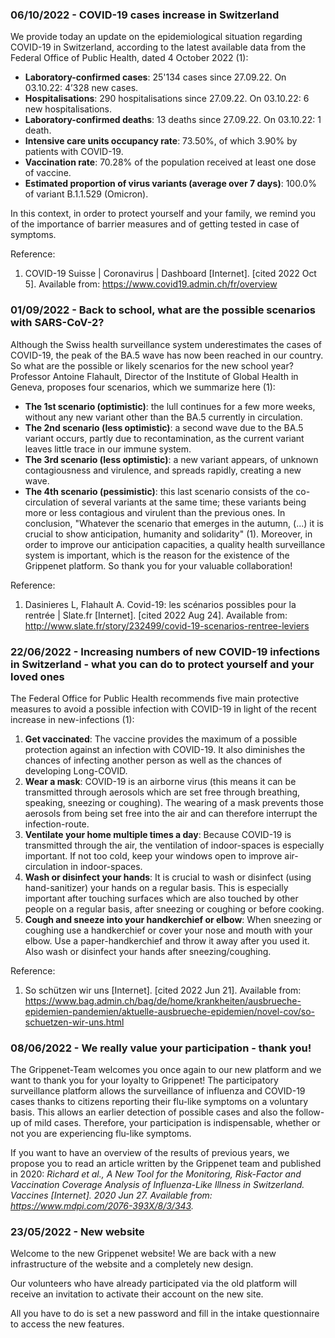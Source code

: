 ### 06/10/2022 - COVID-19 cases increase in Switzerland

We provide today an update on the epidemiological situation regarding COVID-19 in Switzerland, according to the latest available data from the Federal Office of Public Health, dated 4 October 2022 (1):

- **Laboratory-confirmed cases**: 25'134 cases since 27.09.22. On 03.10.22: 4’328 new cases.
- **Hospitalisations**: 290 hospitalisations since 27.09.22. On 03.10.22: 6 new hospitalisations.
- **Laboratory-confirmed deaths**: 13 deaths since 27.09.22. On 03.10.22: 1 death.
- **Intensive care units occupancy rate**: 73.50%, of which 3.90% by patients with COVID-19.
- **Vaccination rate**: 70.28% of the population received at least one dose of vaccine.
- **Estimated proportion of virus variants (average over 7 days)**: 100.0% of variant B.1.1.529 (Omicron).

In this context, in order to protect yourself and your family, we remind you of the importance of barrier measures and of getting tested in case of symptoms.

Reference:
1. COVID-⁠19 Suisse | Coronavirus | Dashboard [Internet]. [cited 2022 Oct 5]. Available from: https://www.covid19.admin.ch/fr/overview

### 01/09/2022 - Back to school, what are the possible scenarios with SARS-CoV-2?

Although the Swiss health surveillance system underestimates the cases of COVID-19, the peak of the BA.5 wave has now been reached in our country. So what are the possible or likely scenarios for the new school year? Professor Antoine Flahault, Director of the Institute of Global Health in Geneva, proposes four scenarios, which we summarize here (1):
-	**The 1st scenario (optimistic)**: the lull continues for a few more weeks, without any new variant other than the BA.5 currently in circulation.
-	**The 2nd scenario (less optimistic)**: a second wave due to the BA.5 variant occurs, partly due to recontamination, as the current variant leaves little trace in our immune system.
-	**The 3rd scenario (less optimistic)**: a new variant appears, of unknown contagiousness and virulence, and spreads rapidly, creating a new wave.
-	**The 4th scenario (pessimistic)**: this last scenario consists of the co-circulation of several variants at the same time; these variants being more or less contagious and virulent than the previous ones.
In conclusion, "Whatever the scenario that emerges in the autumn, (...) it is crucial to show anticipation, humanity and solidarity" (1). Moreover, in order to improve our anticipation capacities, a quality health surveillance system is important, which is the reason for the existence of the Grippenet platform. So thank you for your valuable collaboration!

Reference:
1.	Dasinieres L, Flahault A. Covid-19: les scénarios possibles pour la rentrée | Slate.fr [Internet]. [cited 2022 Aug 24]. Available from: http://www.slate.fr/story/232499/covid-19-scenarios-rentree-leviers

### 22/06/2022 - Increasing numbers of new COVID-19 infections in Switzerland - what you can do to protect yourself and your loved ones

The Federal Office for Public Health recommends five main protective measures to avoid a possible infection with COVID-19 in light of the recent increase in new-infections (1):  
1.	**Get vaccinated**: The vaccine provides the maximum of a possible protection against an infection with COVID-19. It also diminishes the chances of infecting another person as well as the chances of developing Long-COVID.    
2.	**Wear a mask**: COVID-19 is an airborne virus (this means it can be transmitted through aerosols which are set free through breathing, speaking, sneezing or coughing). The wearing of a mask prevents those aerosols from being set free into the air and can therefore interrupt the infection-route.  
3.	**Ventilate your home multiple times a day**: Because COVID-19 is transmitted through the air, the ventilation of indoor-spaces is especially important. If not too cold, keep your windows open to improve air-circulation in indoor-spaces.
4.	**Wash or disinfect your hands**: It is crucial to wash or disinfect (using hand-sanitizer) your hands on a regular basis. This is especially important after touching surfaces which are also touched by other people on a regular basis, after sneezing or coughing or before cooking.
5.	**Cough and sneeze into your handkerchief or elbow**: When sneezing or coughing use a handkerchief or cover your nose and mouth with your elbow. Use a paper-handkerchief and throw it away after you used it. Also wash or disinfect your hands after sneezing/coughing.

Reference:
1. 	So schützen wir uns [Internet]. [cited 2022 Jun 21]. Available from: https://www.bag.admin.ch/bag/de/home/krankheiten/ausbrueche-epidemien-pandemien/aktuelle-ausbrueche-epidemien/novel-cov/so-schuetzen-wir-uns.html

### 08/06/2022 - We really value your participation - thank you!

The Grippenet-Team welcomes you once again to our new platform and we want to thank you for your loyalty to Grippenet! The participatory surveillance platform allows the surveillance of influenza and COVID-19 cases thanks to citizens reporting their flu-like symptoms on a voluntary basis. This allows an earlier detection of possible cases and also the follow-up of mild cases. Therefore, your participation is indispensable, whether or not you are experiencing flu-like symptoms.

If you want to have an overview of the results of previous years, we propose you to read an article written by the Grippenet team and published in 2020: *Richard et al., A New Tool for the Monitoring, Risk-Factor and Vaccination Coverage Analysis of Influenza-Like Illness in Switzerland. Vaccines [Internet]. 2020 Jun 27. Available from: https://www.mdpi.com/2076-393X/8/3/343.*

### 23/05/2022 - New website
Welcome to the new Grippenet website! We are back with a new infrastructure of the website and a completely new design.

Our volunteers who have already participated via the old platform will receive an invitation to activate their account on the new site.

All you have to do is set a new password and fill in the intake questionnaire to access the new features.
